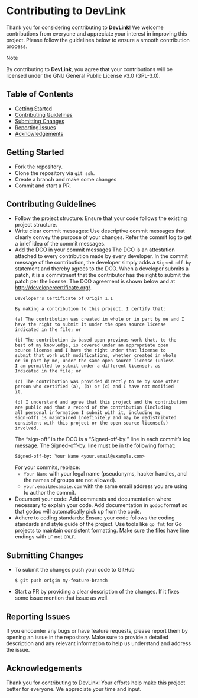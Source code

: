 # Contributing to DevLink

Thank you for considering contributing to **DevLink**! We welcome contributions
from everyone and appreciate your interest in improving this project. Please
follow the guidelines below to ensure a smooth contribution process.

> [!NOTE]
> By contributing to **DevLink**, you agree that your contributions will be
> licensed under the GNU General Public License v3.0 (GPL-3.0).

## Table of Contents

- [Getting Started](#getting-started)
- [Contributing Guidelines](#contributing-guidelines)
- [Submitting Changes](#submitting-changes)
- [Reporting Issues](#reporting-issues)
- [Acknowledgements](#acknowledgements)

## Getting Started

* Fork the repository.
* Clone the repository via `git ssh`.
* Create a branch and make some changes
* Commit and start a PR.

## Contributing Guidelines

* Follow the project structure: Ensure that your code follows the existing
  project structure.
* Write clear commit messages: Use descriptive commit messages that clearly
  convey the purpose of your changes. Refer the commit log to get a brief idea
  of the commit messages.
* Add the DCO in your commit messages
  The DCO is an attestation attached to every contribution made by every
  developer. In the commit message of the contribution, the developer simply
  adds a `Signed-off-by` statement and thereby agrees to the DCO. When a
  developer submits a patch, it is a commitment that the contributor has the
  right to submit the patch per the license. The DCO agreement is shown below
  and at http://developercertificate.org/.
  ```text
  Developer's Certificate of Origin 1.1

  By making a contribution to this project, I certify that:
  
  (a) The contribution was created in whole or in part by me and I
  have the right to submit it under the open source license
  indicated in the file; or
  
  (b) The contribution is based upon previous work that, to the
  best of my knowledge, is covered under an appropriate open
  source license and I have the right under that license to
  submit that work with modifications, whether created in whole
  or in part by me, under the same open source license (unless
  I am permitted to submit under a different license), as
  Indicated in the file; or
  
  (c) The contribution was provided directly to me by some other
  person who certified (a), (b) or (c) and I have not modified
  it.
  
  (d) I understand and agree that this project and the contribution
  are public and that a record of the contribution (including
  all personal information I submit with it, including my
  sign-off) is maintained indefinitely and may be redistributed
  consistent with this project or the open source license(s)
  involved.
  ```
  The “sign-off” in the DCO is a “Signed-off-by:” line in each commit’s log
  message. The Signed-off-by: line must be in the following format:
  ```text
  Signed-off-by: Your Name <your.email@example.com>
  ```
  For your commits, replace:
    * `Your Name` with your legal name (pseudonyms, hacker handles, and the
      names of groups are not allowed).
    * `your.email@example.com` with the same email address you are using to
      author
      the commit.
* Document your code: Add comments and documentation where necessary to explain
  your code. Add documentation in `godoc` format so that godoc will
  automatically pick up from the code.
* Adhere to coding standards: Ensure your code follows the coding standards and
  style guide of the project. Use tools like `go fmt` for Go projects to
  maintain consistent formatting. Make sure the files have line endings with
  `LF` not `CRLF`.

## Submitting Changes

* To submit the changes push your code to GitHub
  ```shell
  $ git push origin my-feature-branch
  ```
* Start a PR by providing a clear description of the changes. If it fixes some
  issue mention that issue as well.

## Reporting Issues

If you encounter any bugs or have feature requests, please report them by
opening an issue in the repository. Make sure to provide a detailed description
and any relevant information to help us understand and address the issue.

## Acknowledgements

Thank you for contributing to DevLink! Your efforts help make this project
better for everyone. We appreciate your time and input.